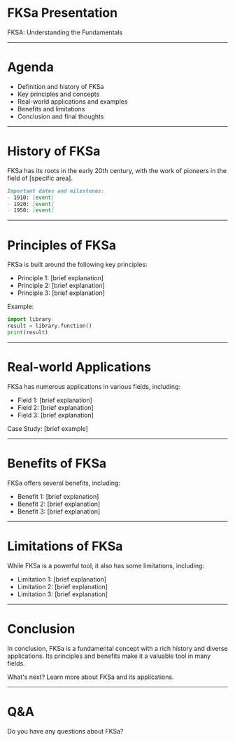 # FKSa Presentation

 FKSA: Understanding the Fundamentals

---

# Agenda

* Definition and history of FKSa
* Key principles and concepts
* Real-world applications and examples
* Benefits and limitations
* Conclusion and final thoughts

---

# History of FKSa

FKSa has its roots in the early 20th century, 
with the work of pioneers in the field of [specific area].

```md
Important dates and milestones:
- 1910: [event]
- 1920: [event]
- 1950: [event]
```

---

# Principles of FKSa

 FKSa is built around the following key principles:

* Principle 1: [brief explanation]
* Principle 2: [brief explanation]
* Principle 3: [brief explanation]

Example:

```py
import library
result = library.function()
print(result)
```

---

# Real-world Applications

FKSa has numerous applications in various fields, including:

* Field 1: [brief explanation]
* Field 2: [brief explanation]
* Field 3: [brief explanation]

Case Study: [brief example]

---

# Benefits of FKSa

FKSa offers several benefits, including:

* Benefit 1: [brief explanation]
* Benefit 2: [brief explanation]
* Benefit 3: [brief explanation]

---

# Limitations of FKSa

While FKSa is a powerful tool, it also has some limitations, including:

* Limitation 1: [brief explanation]
* Limitation 2: [brief explanation]
* Limitation 3: [brief explanation]

---

# Conclusion

In conclusion, FKSa is a fundamental concept with a rich history and diverse applications.
Its principles and benefits make it a valuable tool in many fields.

What's next? Learn more about FKSa and its applications.

---

# Q&A

Do you have any questions about FKSa?